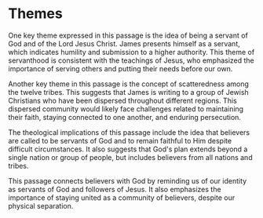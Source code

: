 # Themes

One key theme expressed in this passage is the idea of being a servant of God and of the Lord Jesus Christ. James presents himself as a servant, which indicates humility and submission to a higher authority. This theme of servanthood is consistent with the teachings of Jesus, who emphasized the importance of serving others and putting their needs before our own.

Another key theme in this passage is the concept of scatteredness among the twelve tribes. This suggests that James is writing to a group of Jewish Christians who have been dispersed throughout different regions. This dispersed community would likely face challenges related to maintaining their faith, staying connected to one another, and enduring persecution.

The theological implications of this passage include the idea that believers are called to be servants of God and to remain faithful to Him despite difficult circumstances. It also suggests that God's plan extends beyond a single nation or group of people, but includes believers from all nations and tribes.

This passage connects believers with God by reminding us of our identity as servants of God and followers of Jesus. It also emphasizes the importance of staying united as a community of believers, despite our physical separation.